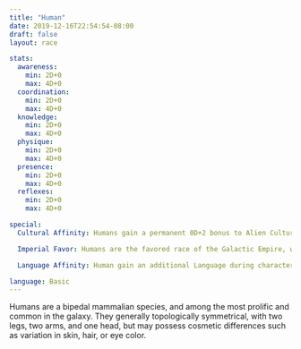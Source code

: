 ```yaml
---
title: "Human"
date: 2019-12-16T22:54:54-08:00
draft: false
layout: race

stats:
  awareness:
    min: 2D+0
    max: 4D+0
  coordination:
    min: 2D+0
    max: 4D+0
  knowledge:
    min: 2D+0
    max: 4D+0
  physique:
    min: 2D+0
    max: 4D+0
  presence:
    min: 2D+0
    max: 4D+0
  reflexes:
    min: 2D+0
    max: 4D+0

special:
  Cultural Affinity: Humans gain a permanent 0D+2 bonus to Alien Cultures skill rolls.

  Imperial Favor: Humans are the favored race of the Galactic Empire, while alien species are discriminated against and oppressed by the regime. As such, humans in this era tend to be looked upon with distrust by other, non-Imperial-aligned races, and suffer a 1D+0 penalty to social interactions with such beings, where trust is a mitigating factor.

  Language Affinity: Human gain an additional Language during character generation.

language: Basic
---
```


Humans are a bipedal mammalian species, and among the most prolific and common
in the galaxy. They generally topologically symmetrical, with two legs, two
arms, and one head, but may possess cosmetic differences such as variation in
skin, hair, or eye color.
